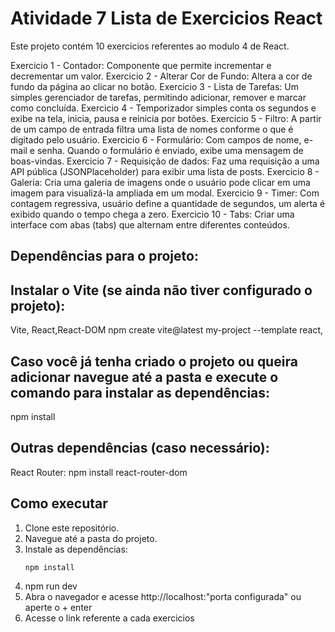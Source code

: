# Atividade 7 Lista de Exercicios React

Este projeto contém 10 exercicios referentes ao modulo 4 de React.

Exercicio 1 - Contador: Componente que permite incrementar e decrementar um valor.
Exercicio 2 - Alterar Cor de Fundo: Altera a cor de fundo da página ao clicar no botão.
Exercicio 3 - Lista de Tarefas: Um simples gerenciador de tarefas, permitindo adicionar, remover e marcar como concluída.
Exercicio 4 - Temporizador simples conta os segundos e exibe na tela, inicia, pausa e reinicia por botões.
Exercicio 5 - Filtro: A partir de um campo de entrada filtra uma lista de nomes conforme o que é digitado pelo usuário.
Exercicio 6 - Formulário: Com campos de nome, e-mail e senha. Quando o formulário é enviado, exibe uma mensagem de boas-vindas.
Exercicio 7 - Requisição de dados: Faz uma requisição a uma API pública (JSONPlaceholder) para exibir uma lista de posts.
Exercicio 8 - Galeria: Cria uma galeria de imagens onde o usuário pode clicar em uma imagem para visualizá-la ampliada em um modal.
Exercicio 9 - Timer: Com contagem regressiva, usuário define a quantidade de segundos, um alerta é exibido quando o tempo chega a zero.
Exercicio 10 - Tabs: Criar uma interface com abas (tabs) que alternam entre diferentes conteúdos.

## Dependências para o projeto:

## Instalar o Vite (se ainda não tiver configurado o projeto):

Vite, React,React-DOM
npm create vite@latest my-project --template react,

## Caso você já tenha criado o projeto ou queira adicionar navegue até a pasta e execute o comando para instalar as dependências:

npm install

## Outras dependências (caso necessário):

React Router:
npm install react-router-dom

## Como executar

1. Clone este repositório.
2. Navegue até a pasta do projeto.
3. Instale as dependências:
   ```bash
   npm install
   ```
4. npm run dev
5. Abra o navegador e acesse http://localhost:"porta configurada" ou aperte o + enter
6. Acesse o link referente a cada exercicios
